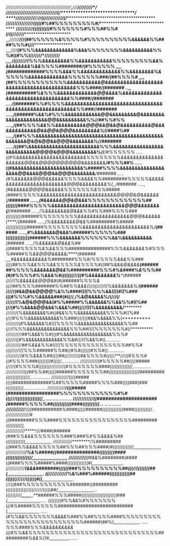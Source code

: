 */*/////////////////////*///////////////////***,***///********************************//*/*//////*/
***//////////////////***********/**//////////******/(/*************************************/*******
****///////////**/************/******//((///////////(/*********************************************
****//////////***************//////(((((#%##%%%%%%%%%#/********************************************
****///////***************///((((((((((#%%%%%%%#%%%##%%#(/((///////********************************
,,,*//////************/*//(##%%%%%%&%%%%%#%%%%%%%%%%&&&&&&%%####%%%#(///***************************
,,,,////**************(#%%%&&&&&&&&&&&&&%&&&%%%%%%%%&&&&&&&&&&%%%#((#%%(////********///*/**////////
,,,,/((///*******///(%%%&&&&&&&&&%%&&&&&&&&&&&%%%%%%%%%&&%&&&&&&&&%&&%%%%########/*********(#%%%%%%
,,,,*(#############%%%%&&&%%&&&&&&&&&&&&&%%&&&&&&&&%&%%%%%&&&&&&&&&&&&&%%%%%%%###/*********(##%%%%#
,,,,*(##%%%%%%%%%%%%&&&&&&&&&&&@&&&&&&&&&&&&&&&&&&&&&&&&&&&&&&&&&&&&&&&&&&%%%####/*********(#######
..,,*(##########%&%%%&&&&&&&&&&&&&@@&&&&%&&&&&&&&&&&&&&&&&&&&&&&&&&&&&&&&&&%%####/*********(#######
....*/(#######%%#%%%%&&&&&&&&&&&&&&&&&&&&&&&&&&&&&&&&&&&&&&&&&&&&&&&&&&&&&&&%%###/*********/#######
....,/(######%&&%#%%%&&&&&&&&&&&&@@&&&&&&&&&@&&&&&&&&&&&&&&&&&&&&&&@@&&&&&&&&&&%%/*********/##%%#%%
....,/(##%%%%&&%%&&&&&&&&&&@@@&&@&&@&&&&&&&&&&@&&&&&&&&&&&&&@&&@@&@@@&&&&&&&&&%(*********/####%##
....,/(##%%%&&&&&&&&&&&&&&&&&&&&&&&&&&&&&&&&&&&&&&&&&&&&&&&&&&@&@&@@&&@@@&&&&&&&&%/********/#######
...../((##%&&&&&&&&&&&&&&&&&&&&&&&&%%%&&&&&&&&&&&&&&&&&&&&&&&&&&&@@@@&@@@&&&&&&&&&%//******/#%%%%%%
.....*((#%&&&&&&&&&&&&&&&&&&&&&&&%%%%%%%%&&&&&&&&&&&&&&&&&&&&@@&&@@@@@@@@@@&&&&&&&&******/#%%%##%
.....*((#&&&&&&&&&&&&&&&&&&&&&&&&%#####%%%%&&&&&&&&&&&&&&&&&&&@@&&&&@@@&&@@@&&&&&&&&*****/#######
.....*(#%&&&&&&@@@&&&&&&%%%%&&&&%%#########%%%%%&&&&&&&&&&&&&&&&&&&&&&&&&@@@&&&&&&&&&%(*,,*/#######
.....,(#&&&&&&@@@@&&&&&&%%%%%%%&%%#####(####%%%%%&&&&&&&&&&&&&&&&&&&&&&&&&@@@@&@&&&&&&(****/#######
.....,(#&&&&&&@@&@&&&%%%%%%%%%%%%%##(((((((####%%%%%&&&&&&&&&&&&&&&&&&&&&&&&@@@&&&&&&&(/***/#######
.....,(%&&&&&&&&@&&&%%#%%###%%%%###((((((((((######%%%%%%%%%&&&&&&&&&&&&&&&&&@@@&&&&&&(****/(######
.....,(%&&&&&&&&@&&%#########%#####(((((((((((((######%%%%%%%%%&&&&&&&&&&&&&&&&&&&&&&%/*****(######
.....,#%&&&&&&&@&&&%######%%%%%%###((((((((((((((######%%%&&&&&&&%%%%%%%&&%&&&&&&&&&&*****(######
.....,(%&&&&&&@&&&%##((####%%%%%&%&&%%%###############%%%&&&&&&&%#%%%%#####%%&&@@@&&&&&/****(######
,,,,**#&&&&&&&&&&&%########%%%#/%%%%%%&&&%%###((((##%%%&&%%%&&%%%%%&%%%%#((##%&&&@&&&&****(######
##%%%%%&&&&&&&@&&%##########%%%#%&####%&%%%##*(#(#%%%%#%%&&&%#(((((((///((#%&&&&&&&&&%****(######
/////(%&&&&&&@@@&#(#(######%%%%&((//##%%%%#######%%##%%&&&((//((///**//((%&&&&&&&%/***(######
/////(#&&@&&@@@@%&%%####((((%%%%&&((((#((%###(((#%%%#%%&&&&&###(#((//****,/%&@&&&&&%****/(///(/
//////(%&@&@@@&&(#%%#####%%&&&&&&%%&&%%#((%##(//(#%%&&&&@@&&&%&&&%##((///(((%&&&&&&&&&/**********
///////(%&&&&&&&&%#((#&&%%%&&&&&&&&&&%%%%#((%##(///#%%%&&&&&&&&&&&%%###(((/(((#&&%&&&&%%(**********
////////(#%&&&&&&%#(((%%%%%&&&&&&&&&&&&&&&&%%##(///(%%%&&&&&&&&&&&&&&&%%%##((((%%%%%%%#(/**********
//////////##%&&&%%#(((#%&&&&&&&&&&&&&&&&&%%%#(((///((#%&&&&&&&&&&&&&%%&#((/((%&&%#((*............
//////////##%&&&%%#(((((%%%%%%%%%%%%%%%##%%#(((/////(((%%%######%%##((#%#((((((#%%#((*.............
////////*/(#%%&&&%##((((##(///////((#&%%%%#((((//**///((#%%%#((#%%%%###((((((((#((((/..............
///////////(#%%%%%##((((#####(////(#%%%%#(((((((/////////(#%%%%%%%####(((((((((((((/,..............
///////////(((##%%##(((((######%%%%%%%##(((((((((((((((((((#########((((((((((((///,...............
///////////*((((#####((((##############%##%%%%%#####%%%%###((((###(###((((((((((/,.................
///////////**/(((#####(##################%%%%%%%%%%%%%#%#(((///(((((((((((((((/,...................
///////////****/((#####################(######%%%%%##(((((((((((####((((((((((*... .. ..  ......   
///////////******/(((###########%####(((((######(((((((((((((####((((((((((/..                   
///////////****////#((#########%%%####%%%%%%%%%%%%%%%%%#########(((((((((((,                     
////////////*****///####(######(###%%&&&%%%%%%%###%###%#%%&&&&%##((((((((((((,,,,,,,,,,,,,,,,,,,,,*
////////////********/%#########((###%%&&&&%%%%%##%%%##%%%####(#((((((((((((/*,,,,,,,,,,,,,,,,,,,,,,
(///////////********/%&%#####((###############(((((((((####(((((((((((((((/,,,,,,,,,,,,,,,,,,,,,,,,
////////////*********#&&%########(####((####%%%%#####%####(((((((((((((#(*,,,,,,,,,,,,,,,,,,,,,,,,.
(///////////*********(&&&########((((((###%%%%%%%%%%##(((//((((((((##(*,,,,,,,,,,,,,,,,,,,,,,,,. 
((//////////*********/%&%###%######((((((((((((##((((((//////((((((#((**,,,,,,,,,,,,,,,,,,,,,,,,.  
///((###%%%%%%%%%%%#######((#########(((((((((((((/(((//////(((((##/,,,,,,,,,,,,,,,,,,,,,,,,,,,,...
((((((////****,,,,,,***,,**######%%%#####((((((((((((((((((((((###(*,,,,,,,,,,,,,,,,,,,,,,,,,,.....
((((((((#%%&&%#%%%%%%%(*(/#%#####%%%%%%###########################(*,,,,,,,,,,,,,,,,,,,,,,,,, .....
(#%%&&%%%%%%%&&&&%###%%##%%%%####%%%%%%%%%%%%%%%%%%%%%%%%%%%######(##%(*,,,,,,,,,,,,,,,,,,,,. .....
%%%####%%%&&&&&&&&&&(((#%%&&%%%%%%%%%%%%%%%%%%%%%%%%%%%%%%##########%&&%((#*,,,,,,,,,,,,,,,,.......
